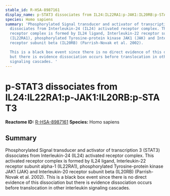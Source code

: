 ```yaml
---
stable_id: R-HSA-8987161
display_name: p-STAT3 dissociates from IL24:IL22RA1:p‑JAK1:IL20RB:p‑STAT3
species: Homo sapiens
summary: 'Phosphorylated Signal transducer and activator of transcription 3 (STAT3)
  dissociates from Interleukin-24 (IL24) activated receptor complex. This activated
  receptor complex is formed by IL24 ligand, Interleukin-22 receptor subunit alpha-1
  (IL22RA1), phosphorylated Tyrosine-protein kinase JAK1 (JAK) and Interleukin-20
  receptor subunit beta (IL20RB) (Parrish-Novak et al. 2002).

  This is a black box event since there is no direct evidence of this dissociation
  but there is evidence dissociation occurs before translocation in other interleukin
  signaling cascades. '
---
```


# p-STAT3 dissociates from IL24:IL22RA1:p‑JAK1:IL20RB:p‑STAT3
**Reactome ID:** [R-HSA-8987161](https://reactome.org/content/detail/R-HSA-8987161)
**Species:** Homo sapiens

## Summary

Phosphorylated Signal transducer and activator of transcription 3 (STAT3) dissociates from Interleukin-24 (IL24) activated receptor complex. This activated receptor complex is formed by IL24 ligand, Interleukin-22 receptor subunit alpha-1 (IL22RA1), phosphorylated Tyrosine-protein kinase JAK1 (JAK) and Interleukin-20 receptor subunit beta (IL20RB) (Parrish-Novak et al. 2002).
This is a black box event since there is no direct evidence of this dissociation but there is evidence dissociation occurs before translocation in other interleukin signaling cascades. 
